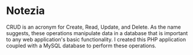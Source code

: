 # Notezia
CRUD is an acronym for Create, Read, Update, and Delete. As the name suggests,  these operations manipulate data in a database that is important to any web application's basic functionality. I created this PHP application coupled with  a MySQL database to perform these operations.
